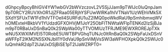 dGhpcyBpcyBhIGV4YW1wbGV2bWVzczovL2V5SjJJam9pTWlJc0luQnpJam9pT0RCY2RUVXhOR1JjZFRaa05ERjhYSFUwWlRKa1hIVTNaV1UzWEhVMk5XSXdYSFUxTW1Fd1hIVTFOell4SURFdU1uZ2lMQ0poWkdRaU9pSmhibmxqWVhOMExteHBkbVV1YUdzdGFXOHVjM1JoY25ObFlTNWtaWFlpTENKd2IzSjBJam9pT0RBaUxDSnBaQ0k2SWpWa00yTTVOMlUzTFRJME9EWXROREJpTXkwNU5XWXlMVEl5T0RobE5UWTBPVGhqTUNJc0ltRnBaQ0k2SWpFaUxDSnVaWFFpT2lKM2N5SXNJblI1Y0dVaU9pSnViMjVsSWl3aWFHOXpkQ0k2SWlJc0luQmhkR2dpT2lJaUxDSjBiSE1pT2lJaWZRPT0=
